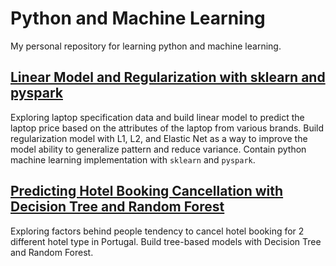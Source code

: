 # Python and Machine Learning

My personal repository for learning python and machine learning. 

## [Linear Model and Regularization with sklearn and pyspark](https://github.com/Argaadya/python_ml/tree/main/Linear_Model)

Exploring laptop specification data and build linear model to predict the laptop price based on the attributes of the laptop from various brands. Build regularization model with L1, L2, and Elastic Net as a way to improve the model ability to generalize pattern and reduce variance. Contain python machine learning implementation with `sklearn` and `pyspark`.


## [Predicting Hotel Booking Cancellation with Decision Tree and Random Forest](https://github.com/Argaadya/python_ml/tree/main/Laptop_Price_Prediction)

Exploring factors behind people tendency to cancel hotel booking for 2 different hotel type in Portugal. Build tree-based models with Decision Tree and Random Forest. 
